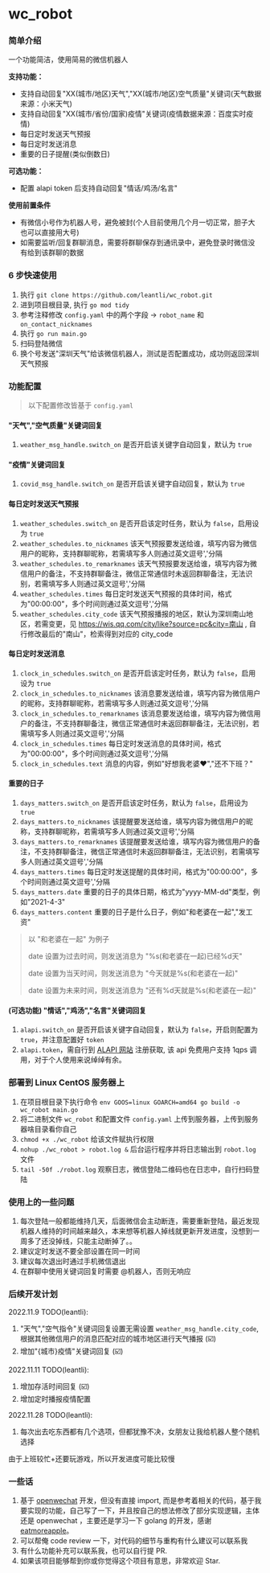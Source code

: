 # wc_robot

### 简单介绍

一个功能简洁，使用简易的微信机器人

 **支持功能：** 

- 支持自动回复"XX(城市/地区)天气","XX(城市/地区)空气质量"关键词(天气数据来源：小米天气)
- 支持自动回复"XX(城市/省份/国家)疫情"关键词(疫情数据来源：百度实时疫情)
- 每日定时发送天气预报
- 每日定时发送消息
- 重要的日子提醒(类似倒数日)

 **可选功能：** 
- 配置 alapi token 后支持自动回复"情话/鸡汤/名言"

 **使用前置条件** 

- 有微信小号作为机器人号，避免被封(个人目前使用几个月一切正常，胆子大也可以直接用大号)
- 如需要监听/回复群聊消息，需要将群聊保存到通讯录中，避免登录时微信没有给到该群聊的数据

### 6 步快速使用

1. 执行 `git clone https://github.com/leantli/wc_robot.git`
2. 进到项目根目录, 执行 `go mod tidy`
3. 参考注释修改 `config.yaml` 中的两个字段 -> `robot_name` 和 `on_contact_nicknames`
4. 执行 `go run main.go`
5. 扫码登陆微信
6. 换个号发送"深圳天气"给该微信机器人，测试是否配置成功，成功则返回深圳天气预报

### 功能配置

> 以下配置修改皆基于 `config.yaml`

#### "天气","空气质量"关键词回复

1. `weather_msg_handle.switch_on` 是否开启该关键字自动回复，默认为 `true`

#### "疫情"关键词回复

1. `covid_msg_handle.switch_on` 是否开启该关键字自动回复，默认为 `true`

#### 每日定时发送天气预报

1. `weather_schedules.switch_on` 是否开启该定时任务，默认为 `false`，启用设为 `true`
2. `weather_schedules.to_nicknames` 该天气预报要发送给谁，填写内容为微信用户的昵称，支持群聊昵称，若需填写多人则通过英文逗号','分隔
3. `weather_schedules.to_remarknames` 该天气预报要发送给谁，填写内容为微信用户的备注，不支持群聊备注，微信正常通信时未返回群聊备注，无法识别，若需填写多人则通过英文逗号','分隔
4. `weather_schedules.times` 每日定时发送天气预报的具体时间，格式为"00:00:00"，多个时间则通过英文逗号','分隔
5. `weather_schedules.city_code` 该天气预报播报的地区，默认为深圳南山地区，若需变更，见 https://wis.qq.com/city/like?source=pc&city=南山 , 自行修改最后的"南山"，检索得到对应的 city_code

#### 每日定时发送消息

1. `clock_in_schedules.switch_on` 是否开启该定时任务，默认为 `false`，启用设为 `true`
2. `clock_in_schedules.to_nicknames` 该消息要发送给谁，填写内容为微信用户的昵称，支持群聊昵称，若需填写多人则通过英文逗号','分隔
3. `clock_in_schedules.to_remarknames` 该消息要发送给谁，填写内容为微信用户的备注，不支持群聊备注，微信正常通信时未返回群聊备注，无法识别，若需填写多人则通过英文逗号','分隔
4. `clock_in_schedules.times` 每日定时发送消息的具体时间，格式为"00:00:00"，多个时间则通过英文逗号','分隔
5. `clock_in_schedules.text` 消息的内容，例如"好想我老婆❤️","还不下班？"

#### 重要的日子

1. `days_matters.switch_on` 是否开启该定时任务，默认为 `false`，启用设为 `true`
2. `days_matters.to_nicknames` 该提醒要发送给谁，填写内容为微信用户的昵称，支持群聊昵称，若需填写多人则通过英文逗号','分隔
3. `days_matters.to_remarknames` 该提醒要发送给谁，填写内容为微信用户的备注，不支持群聊备注，微信正常通信时未返回群聊备注，无法识别，若需填写多人则通过英文逗号','分隔
4. `days_matters.times` 每日定时发送提醒的具体时间，格式为"00:00:00"，多个时间则通过英文逗号','分隔
5. `days_matters.date` 重要的日子的具体日期，格式为"yyyy-MM-dd"类型，例如"2021-4-3"
5. `days_matters.content` 重要的日子是什么日子，例如"和老婆在一起","发工资"

> 以 "和老婆在一起" 为例子
>
> date 设置为过去时间，则发送消息为 "%s(和老婆在一起)已经%d天"
>
> date 设置为当天时间，则发送消息为 "今天就是%s(和老婆在一起)"
>
> date 设置为未来时间，则发送消息为 "还有%d天就是%s(和老婆在一起)"

#### (可选功能) "情话","鸡汤","名言"关键词回复

1. `alapi.switch_on` 是否开启该关键字自动回复，默认为 `false`，开启则配置为 `true`，并注意配置好 `token`
2. `alapi.token`，需自行到 [ALAPI 网站](https://admin.alapi.cn/user/register) 注册获取, 该 api 免费用户支持 1qps 调用，对于个人使用来说绰绰有余。

### 部署到 Linux CentOS 服务器上

1. 在项目根目录下执行命令 `env GOOS=linux GOARCH=amd64 go build -o wc_robot main.go`
2. 将二进制文件 `wc_robot` 和配置文件 `config.yaml` 上传到服务器，上传到服务器啥目录看你自己
3. `chmod +x ./wc_robot` 给该文件赋执行权限
4. `nohup ./wc_robot > robot.log &` 后台运行程序并将日志输出到 `robot.log` 文件
5. `tail -50f ./robot.log` 观察日志，微信登陆二维码也在日志中，自行扫码登陆

### 使用上的一些问题

1. 每次登陆一般都能维持几天，后面微信会主动断连，需要重新登陆，最近发现机器人维持的时间越来越久，本来想等机器人掉线就更新开发进度，没想到一周多了还没掉线，只能主动断掉了。。
2. 建议定时发送不要全部设置在同一时间
3. 建议每次退出时通过手机微信退出
4. 在群聊中使用关键词回复时需要 @机器人，否则无响应

### 后续开发计划

2022.11.9 TODO(leantli):
1. "天气","空气指令"关键词回复设置无需设置 `weather_msg_handle.city_code`, 根据其他微信用户的消息匹配对应的城市地区进行天气播报 (☑️)
2. 增加"{城市}疫情"关键词回复 (☑️)

2022.11.11 TODO(leantli):
1. 增加存活时间回复 (☑️)
2. 增加定时播报疫情配置

2022.11.28 TODO(leantli):
1. 每次出去吃东西都有几个选项，但都犹豫不决，女朋友让我给机器人整个随机选择

由于上班较忙+还要玩游戏，所以开发进度可能比较慢

### 一些话

1. 基于 [openwechat](https://github.com/eatmoreapple/openwechat) 开发，但没有直接 import, 而是参考着相关的代码，基于我要实现的功能，自己写了一下，并且按自己的想法修改了部分实现逻辑，主体还是 openwechat ，主要还是学习一下 golang 的开发，感谢 [eatmoreapple](https://github.com/eatmoreapple)。
2. 可以帮俺 code review 一下，对代码的细节与重构有什么建议可以联系我
3. 有什么功能补充可以联系我，也可以自行提 PR.
4. 如果该项目能够帮到你或你觉得这个项目有意思，非常欢迎 Star.
